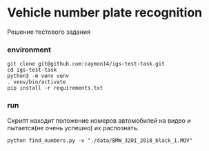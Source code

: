 # Vehicle number plate recognition
Решение тестового задания
### environment
```
git clone git@github.com:caymon14/igs-test-task.git
cd igs-test-task
python3 -m venv venv
. venv/bin/activate
pip install -r requirements.txt
```
### run
Скрипт находит положение номеров автомобилей на видео и пытается(не очень успешно) их распознать.
```
python find_numbers.py -v "./data/BMW_320I_2018_black_1.MOV"
```